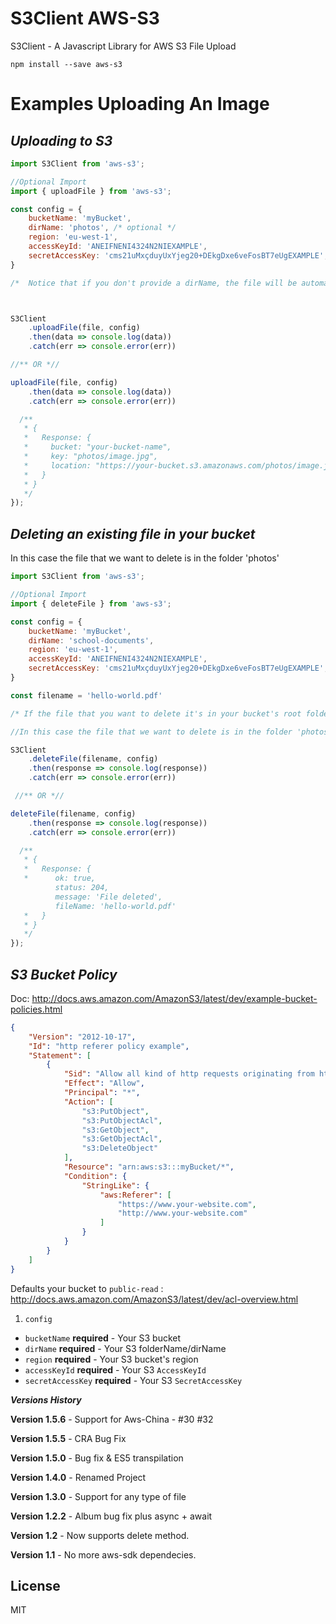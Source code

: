 # S3Client AWS-S3

S3Client - A Javascript Library for AWS S3 File Upload

```
npm install --save aws-s3
```


# Examples Uploading An Image

## ***Uploading to S3***

```js
import S3Client from 'aws-s3';

//Optional Import
import { uploadFile } from 'aws-s3';

const config = {
    bucketName: 'myBucket',
    dirName: 'photos', /* optional */
    region: 'eu-west-1',
    accessKeyId: 'ANEIFNENI4324N2NIEXAMPLE',
    secretAccessKey: 'cms21uMxçduyUxYjeg20+DEkgDxe6veFosBT7eUgEXAMPLE',
}

/*  Notice that if you don't provide a dirName, the file will be automatically uploaded to the root of your bucket */



S3Client
    .uploadFile(file, config)
    .then(data => console.log(data))
    .catch(err => console.error(err))

//** OR *//

uploadFile(file, config)
    .then(data => console.log(data))
    .catch(err => console.error(err))

  /**
   * {
   *   Response: {
   *     bucket: "your-bucket-name",
   *     key: "photos/image.jpg",
   *     location: "https://your-bucket.s3.amazonaws.com/photos/image.jpg"
   *   }
   * }
   */
});
```

## ***Deleting an existing file in your bucket***

In this case the file that we want to delete is in the folder 'photos'

```js
import S3Client from 'aws-s3';

//Optional Import
import { deleteFile } from 'aws-s3';

const config = {
    bucketName: 'myBucket',
    dirName: 'school-documents',
    region: 'eu-west-1',
    accessKeyId: 'ANEIFNENI4324N2NIEXAMPLE',
    secretAccessKey: 'cms21uMxçduyUxYjeg20+DEkgDxe6veFosBT7eUgEXAMPLE',
}

const filename = 'hello-world.pdf'

/* If the file that you want to delete it's in your bucket's root folder, don't provide any dirName in the config object */

//In this case the file that we want to delete is in the folder 'photos' that we referred in the config object as the dirName

S3Client
    .deleteFile(filename, config)
    .then(response => console.log(response))
    .catch(err => console.error(err))

 //** OR *//

deleteFile(filename, config)
    .then(response => console.log(response))
    .catch(err => console.error(err))

  /**
   * {
   *   Response: {
   *      ok: true,
          status: 204,
          message: 'File deleted',
          fileName: 'hello-world.pdf'
   *   }
   * }
   */
});
```

## ***S3 Bucket Policy***

Doc: http://docs.aws.amazon.com/AmazonS3/latest/dev/example-bucket-policies.html

```json
{
    "Version": "2012-10-17",
    "Id": "http referer policy example",
    "Statement": [
        {
            "Sid": "Allow all kind of http requests originating from http://www.your-website.com and https://www.your-website.com",
            "Effect": "Allow",
            "Principal": "*",
            "Action": [
                "s3:PutObject",
                "s3:PutObjectAcl",
                "s3:GetObject",
                "s3:GetObjectAcl",
                "s3:DeleteObject"
            ],
            "Resource": "arn:aws:s3:::myBucket/*",
            "Condition": {
                "StringLike": {
                    "aws:Referer": [
                        "https://www.your-website.com",
                        "http://www.your-website.com"
                    ]
                }
            }
        }
    ]
}
```



Defaults your bucket to `public-read` : http://docs.aws.amazon.com/AmazonS3/latest/dev/acl-overview.html


1. `config`
  * `bucketName` **required** - Your S3 bucket
  * `dirName` **required** - Your S3 folderName/dirName
  * `region` **required** - Your S3 bucket's region
  * `accessKeyId` **required** - Your S3 `AccessKeyId`
  * `secretAccessKey` **required** - Your S3 `SecretAccessKey`


***Versions History***

__Version 1.5.6__ - Support for Aws-China - #30 #32

__Version 1.5.5__ - CRA Bug Fix

__Version 1.5.0__ - Bug fix & ES5 transpilation

__Version 1.4.0__ - Renamed Project

__Version 1.3.0__ - Support for any type of file

__Version 1.2.2__ - Album bug fix plus async + await

__Version 1.2__ - Now supports delete method.

__Version 1.1__ - No more aws-sdk dependecies.


## License

MIT
